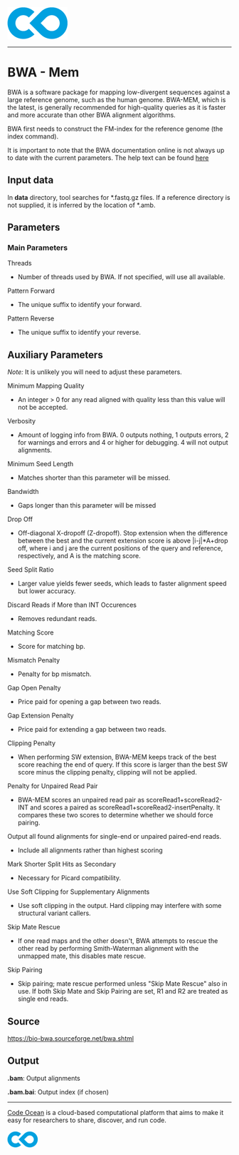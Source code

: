[![Code Ocean Logo](images/CO_logo_135x72.png)](http://codeocean.com/product)

<hr>

# BWA - Mem

BWA is a software package for mapping low-divergent sequences against a large reference genome, such as the human genome. BWA-MEM, which is the latest, is generally recommended for high-quality queries as it is faster and more accurate than other BWA alignment algorithms. 

BWA first needs to construct the FM-index for the reference genome (the index command).

It is important to note that the BWA documentation online is not always up to date with the current parameters. The help text can be found [here](bwa_help_text.txt)

## Input data

In **data** directory, tool searches for *.fastq.gz files. If a reference directory is not supplied, it is inferred by the location of \*.amb. 

## Parameters 
### Main Parameters
Threads
- Number of threads used by BWA. If not specified, will use all available. 

Pattern Forward
- The unique suffix to identify your forward. 

Pattern Reverse
- The unique suffix to identify your reverse.

## Auxiliary Parameters
*Note:* It is unlikely you will need to adjust these parameters.  

Minimum Mapping Quality
- An integer > 0 for any read aligned with quality less than this value will not be accepted.

Verbosity
- Amount of logging info from BWA. 0 outputs nothing, 1 outputs errors, 2 for warnings and errors and 4 or higher for debugging. 4 will not output alignments. 

Minimum Seed Length
- Matches shorter than this parameter will be missed.

Bandwidth 
- Gaps longer than this parameter will be missed

Drop Off 
- Off-diagonal X-dropoff (Z-dropoff). Stop extension when the difference between the best and the current extension score is above |i-j|*A+drop off, where i and j are the current positions of the query and reference, respectively, and A is the matching score.

Seed Split Ratio
- Larger value yields fewer seeds, which leads to faster alignment speed but lower accuracy.

Discard Reads if More than INT Occurences
- Removes redundant reads.

Matching Score 
- Score for matching bp.

Mismatch Penalty 
- Penalty for bp mismatch.

Gap Open Penalty
- Price paid for opening a gap between two reads.

Gap Extension Penalty 
- Price paid for extending a gap between two reads.

Clipping Penalty 
- When performing SW extension, BWA-MEM keeps track of the best score reaching the end of query. If this score is larger than the best SW score minus the clipping penalty, clipping will not be applied.

Penalty for Unpaired Read Pair 
- BWA-MEM scores an unpaired read pair as scoreRead1+scoreRead2-INT and scores a paired as scoreRead1+scoreRead2-insertPenalty. It compares these two scores to determine whether we should force pairing.


Output all found alignments for single-end or unpaired paired-end reads.
- Include all alignments rather than highest scoring

Mark Shorter Split Hits as Secondary
- Necessary for Picard compatibility. 

Use Soft Clipping for Supplementary Alignments
- Use soft clipping in the output. Hard clipping may interfere with some structural variant callers. 

Skip Mate Rescue
- If one read maps and the other doesn't, BWA attempts to rescue the other read by performing Smith-Waterman alignment with the unmapped mate, this disables mate rescue.

Skip Pairing
- Skip pairing; mate rescue performed unless "Skip Mate Rescue" also in use. If both Skip Mate and Skip Pairing are set, R1 and R2 are treated as single end reads. 

## Source 

https://bio-bwa.sourceforge.net/bwa.shtml

## Output

**.bam**: Output alignments

**.bam.bai**: Output index (if chosen)

<hr>

[Code Ocean](https://codeocean.com/) is a cloud-based computational platform that aims to make it easy for researchers to share, discover, and run code.<br /><br />
[![Code Ocean Logo](images/CO_logo_68x36.png)](https://www.codeocean.com)